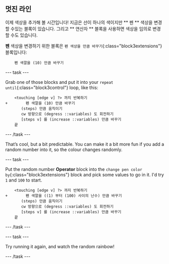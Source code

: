 ## 멋진 라인

이제 색상을 추가해 볼 시간입니다! 지금은 선이 하나의 색이지만 ** 펜 ** 색상을 변경할 수있는 블록이 있습니다. 그리고 ** 연산자 ** 블록을 사용하면 색상을 임의로 변경할 수도 있습니다.

**펜** 색상을 변경하기 위한 블록은 `펜 색상을 만큼 바꾸기`{:class="block3extensions"} 블록입니다:

```blocks3
    펜 색깔을 (10) 만큼 바꾸기
```

\--- task \---

Grab one of those blocks and put it into your `repeat until`{:class="block3control"} loop, like this:

```blocks3
    <touching [edge v] ?> 까지 반복하기
+        펜 색깔을 (10) 만큼 바꾸기
       (steps) 만큼 움직이기
       cw 방향으로 (degress ::variables) 도 회전하기
       [steps v] 를 (increase ::variables) 만큼 바꾸기
    끝
```

\--- /task \---

That’s cool, but a bit predictable. You can make it a bit more fun if you add a random number into it, so the colour changes randomly.

\--- task \---

Put the random number **Operator** block into the `change pen color by`{:class="block3extensions"} block and pick some values to go in it. I'd try `1` and `100` to start.

```blocks3
    <touching [edge v] ?> 까지 반복하기
+        펜 색깔을 ((1) 부터 (100) 사이의 난수) 만큼 바꾸기
       (steps) 만큼 움직이기
       cw 방향으로 (degress ::variables) 도 회전하기
       [steps v] 를 (increase ::variables) 만큼 바꾸기
    끝
```

\--- /task \---

\--- task \---

Try running it again, and watch the random rainbow!

\--- /task \---